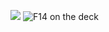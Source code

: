 ![](https://komarev.com/ghpvc/?username=mNeutronyx&color=blue)
<img src="https://github.com/{ImNeutronyx}/{ImNeutronyx}/blob/main/f14 On deck.png" alt="F14 on the deck">

